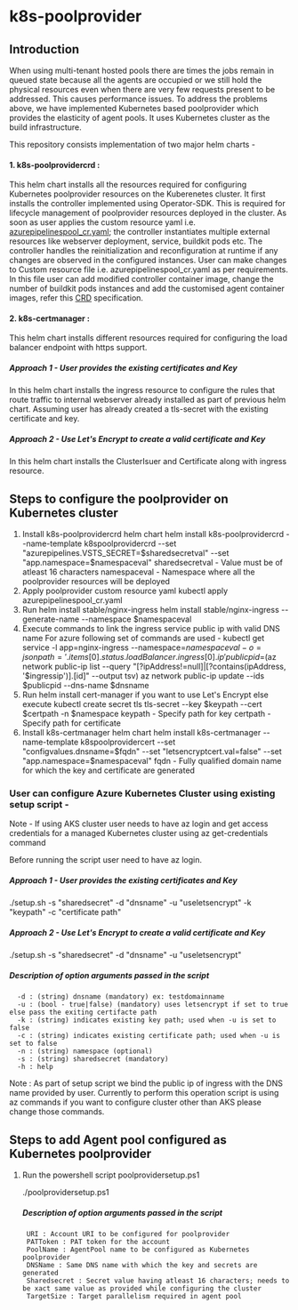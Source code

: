# k8s-poolprovider

## Introduction

When using multi-tenant hosted pools there are times the jobs remain in queued state because all the agents are occupied or we still hold the physical resources even when there are very few requests present to be addressed. This causes performance issues. To address the problems above, we have implemented Kubernetes based poolprovider which provides the elasticity of agent pools. It uses Kubernetes cluster as the build infrastructure.

This repository consists implementation of two major helm charts -
#### 1. k8s-poolprovidercrd :
This helm chart installs all the resources required for configuring Kubernetes poolprovider resources on the Kuberenetes cluster. It first installs the controller implemented using Operator-SDK. This is required for lifecycle management of poolprovider resources deployed in the cluster. As soon as user applies the custom resource yaml i.e. [azurepipelinespool_cr.yaml](https://github.com/microsoft/k8s-poolprovider/blob/prebansa-readme/helm/k8s-poolprovidercrd/azurepipelinescr/azurepipelinespool_cr.yaml); the controller instantiates multiple external resources like webserver deployment, service, buildkit pods etc. The controller handles the reinitialization and reconfiguration at runtime if any changes are observed in the configured instances.
  User can make changes to Custom resource file i.e. azurepipelinespool_cr.yaml as per requirements. In this file user can add modified controller container image, change the number of buildkit pods instances and add the customised agent container images, refer this [CRD](https://github.com/microsoft/k8s-poolprovider/blob/master/helm/k8s-poolprovidercrd/templates/azurepipelinespools_crd.yaml) specification.

#### 2. k8s-certmanager :
This helm chart installs different resources required for configuring the load balancer endpoint with https support.
  ##### Approach 1 - User provides the existing certificates and Key 
   In this helm chart installs the ingress resource to configure the rules that route traffic to internal webserver already installed as part of previous helm chart. Assuming user has already created a tls-secret with the existing certificate and key.
  ##### Approach 2 - Use Let's Encrypt to create a valid certificate and Key 
   In this helm chart installs the ClusterIsuer and Certificate along with ingress resource.
    
## Steps to configure the poolprovider on Kubernetes cluster

1. Install k8s-poolprovidercrd helm chart
   helm install k8s-poolprovidercrd --name-template k8spoolprovidercrd --set "azurepipelines.VSTS_SECRET=$sharedsecretval" --set  "app.namespace=$namespaceval"
   sharedsecretval - Value must be of atleast 16 characters
   namespaceval - Namespace where all the poolprovider resources will be deployed 
2. Apply poolprovider custom resource yaml
   kubectl apply azurepipelinespool_cr.yaml
3. Run helm install stable/nginx-ingress
   helm install stable/nginx-ingress --generate-name --namespace $namespaceval
4. Execute commands to link the ingress service public ip with valid DNS name
   For azure following set of commands are used - 
   kubectl get service -l app=nginx-ingress --namespace=$namespaceval -o=jsonpath='{.items[0].status.loadBalancer.ingress[0].ip}'
   publicpid=$(az network public-ip list --query "[?ipAddress!=null]|[?contains(ipAddress, '$ingressip')].[id]" --output tsv)
   az network public-ip update --ids $publicpid --dns-name $dnsname
5. Run helm install cert-manager if you want to use Let's Encrypt else execute 
   kubectl create secret tls tls-secret --key $keypath --cert $certpath -n $namespace
   keypath - Specify path for key 
   certpath - Specify path for certificate
6. Install k8s-certmanager helm chart
   helm install k8s-certmanager --name-template k8spoolprovidercert --set "configvalues.dnsname=$fqdn" --set "letsencryptcert.val=false"  --set "app.namespace=$namespaceval"
   fqdn - Fully qualified domain name for which the key and certificate are generated


### User can configure Azure Kubernetes Cluster using existing setup script - 
Note - If using AKS cluster user needs to have az login and get access credentials for a managed Kubernetes cluster using az get-credentials command

Before running the script user need to have az login.
##### Approach 1 - User provides the existing certificates and Key
   ./setup.sh -s "sharedsecret" -d "dnsname" -u "useletsencrypt" -k "keypath" -c "certificate path"
##### Approach 2 - Use Let's Encrypt to create a valid certificate and Key 
   ./setup.sh -s "sharedsecret" -d "dnsname" -u "useletsencrypt"

##### Description of option arguments passed in the script
      
      -d : (string) dnsname (mandatory) ex: testdomainname
      -u : (bool - true|false) (mandatory) uses letsencrypt if set to true else pass the exiting certifacte path
      -k : (string) indicates existing key path; used when -u is set to false
      -c : (string) indicates existing certificate path; used when -u is set to false
      -n : (string) namespace (optional)
      -s : (string) sharedsecret (mandatory)
      -h : help

Note : As part of setup script we bind the public ip of ingress with the DNS name provided by user. Currently to perform this operation script is using az commands if you want to configure cluster other than AKS please change those commands.

## Steps to add Agent pool configured as Kubernetes poolprovider

1. Run the powershell script poolprovidersetup.ps1

	./poolprovidersetup.ps1 
  
  
   ##### Description of option arguments passed in the script
   
        URI : Account URI to be configured for poolprovider
        PATToken : PAT token for the account
        PoolName : AgentPool name to be configured as Kubernetes poolprovider
        DNSName : Same DNS name with which the key and secrets are generated
        Sharedsecret : Secret value having atleast 16 characters; needs to be xact same value as provided while configuring the cluster
        TargetSize : Target parallelism required in agent pool
